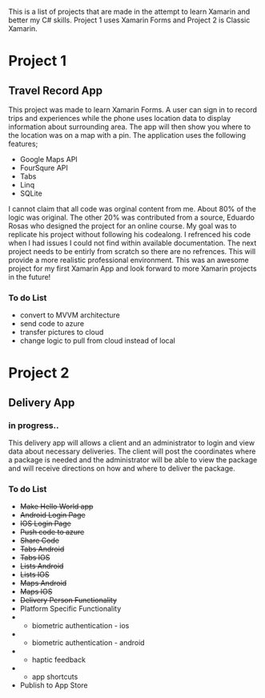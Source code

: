 This is a list of projects that are made in the attempt to learn Xamarin and better my C# skills. Project 1 uses Xamarin Forms and Project 2 is Classic Xamarin.

# Project 1
## Travel Record App
This project was made to learn Xamarin Forms. A user can sign in to record trips and experiences while the phone uses location data to display information about surrounding area. The app will then show you where to the location was on a map with a pin. The application uses the following features;
- Google Maps API
- FourSqure API
- Tabs
- Linq
- SQLite

I cannot claim that all code was orginal content from me. About 80% of the logic was original. The other 20% was contributed from a source, Eduardo Rosas who designed the project for an online course. My goal was to replicate his project without following his codealong. I refrenced his code when I had issues I could not find within available documentation. The next project needs to be entirly from scratch so there are no refrences. This will provide a more realistic professional environment. This was an awesome project for my first Xamarin App and look forward to more Xamarin projects in the future!

### To do List
- convert to MVVM architecture
- send code to azure
- transfer pictures to cloud
- change logic to pull from cloud instead of local

# Project 2
## Delivery App
### in progress..
This delivery app will allows a client and an administrator to login and view data about necessary deliveries. The client will post the coordinates where a package is needed and the administrator will be able to view the package and will receive directions on how and where to deliver the package.

### To do List
- ~~Make Hello World app~~
- ~~Android Login Page~~
- ~~IOS Login Page~~
- ~~Push code to azure~~
- ~~Share Code~~
- ~~Tabs Android~~
- ~~Tabs IOS~~
- ~~Lists Android~~
- ~~Lists IOS~~
- ~~Maps Android~~
- ~~Maps IOS~~
- ~~Delivery Person Functionality~~
- Platform Specific Functionality
- - biometric authentication - ios
- - biometric authentication - android
- - haptic feedback
- - app shortcuts
- Publish to App Store
